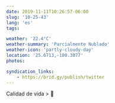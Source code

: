 ```yaml
---
date: 2019-11-11T10:26:57-06:00
slug: '10-25-43'
lang: 'es'
tags:

weather: '22.4°C'
weather-summary: 'Parcialmente Nublado'
weather-icon: 'partly-cloudy-day'
location: '25.6713,-100.3077'
photos:

syndication_links:
    - https://brid.gy/publish/twitter
---
```

Calidad de vida > 💸
